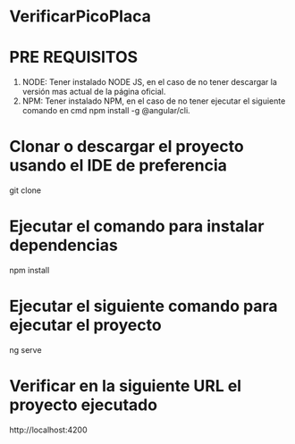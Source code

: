 # VerificarPicoPlaca

# PRE REQUISITOS
1. NODE: Tener instalado NODE JS, en el caso de no tener descargar la versión mas actual de la página oficial.
2. NPM: Tener instalado NPM, en el caso de no tener ejecutar el siguiente comando en cmd npm install -g @angular/cli.

# Clonar o descargar el proyecto usando el IDE de preferencia
git clone 

# Ejecutar el comando para instalar dependencias 
npm install

# Ejecutar el siguiente comando para ejecutar el proyecto
ng serve

# Verificar en la siguiente URL el proyecto ejecutado
http://localhost:4200



